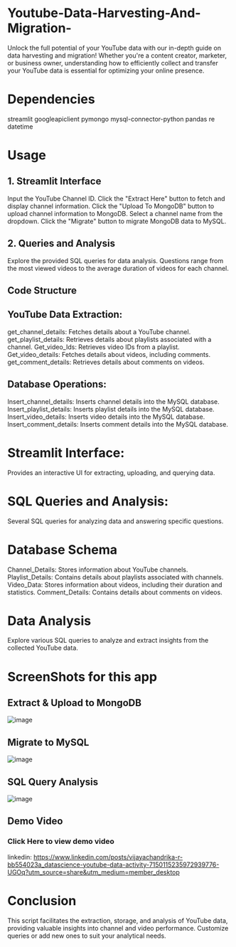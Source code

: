 # Youtube-Data-Harvesting-And-Migration-
Unlock the full potential of your YouTube data with our in-depth guide on data harvesting and migration! Whether you're a content creator, marketer, or business owner, understanding how to efficiently collect and transfer your YouTube data is essential for optimizing your online presence.
# Dependencies
streamlit
googleapiclient
pymongo
mysql-connector-python
pandas
re
datetime
# Usage
## 1. Streamlit Interface
Input the YouTube Channel ID.
Click the "Extract Here" button to fetch and display channel information.
Click the "Upload To MongoDB" button to upload channel information to MongoDB.
Select a channel name from the dropdown.
Click the "Migrate" button to migrate MongoDB data to MySQL.
## 2. Queries and Analysis
Explore the provided SQL queries for data analysis. Questions range from the most viewed videos to the average duration of videos for each channel.

## Code Structure
## YouTube Data Extraction:

get_channel_details: Fetches details about a YouTube channel.
get_playlist_details: Retrieves details about playlists associated with a channel.
Get_video_Ids: Retrieves video IDs from a playlist.
Get_video_details: Fetches details about videos, including comments.
get_comment_details: Retrieves details about comments on videos.
## Database Operations:

Insert_channel_details: Inserts channel details into the MySQL database.
Insert_playlist_details: Inserts playlist details into the MySQL database.
Insert_video_details: Inserts video details into the MySQL database.
Insert_comment_details: Inserts comment details into the MySQL database.
# Streamlit Interface:
Provides an interactive UI for extracting, uploading, and querying data.
# SQL Queries and Analysis:

Several SQL queries for analyzing data and answering specific questions.
# Database Schema
Channel_Details: Stores information about YouTube channels.
Playlist_Details: Contains details about playlists associated with channels.
Video_Data: Stores information about videos, including their duration and statistics.
Comment_Details: Contains details about comments on videos.
# Data Analysis
Explore various SQL queries to analyze and extract insights from the collected YouTube data.
# ScreenShots for this app
## Extract & Upload to MongoDB
![image](https://github.com/chandrika0918/Youtube-Data-Harvesting-And-Migration-/assets/143815211/1f80bc89-a016-4be8-b402-c5bffe52a42e)

## Migrate to MySQL
![image](https://github.com/chandrika0918/Youtube-Data-Harvesting-And-Migration-/assets/143815211/145dbd12-aab9-4fab-8115-7f932cf80b9d)

## SQL Query Analysis
![image](https://github.com/chandrika0918/Youtube-Data-Harvesting-And-Migration-/assets/143815211/d30a5fb2-e55a-42ce-b92a-4b24e1ab6673)

## Demo Video
### Click Here to view demo video
linkedin: https://www.linkedin.com/posts/vijayachandrika-r-bb554023a_datascience-youtube-data-activity-7150115235972939776-UGOq?utm_source=share&utm_medium=member_desktop

# Conclusion
This script facilitates the extraction, storage, and analysis of YouTube data, providing valuable insights into channel and video performance. Customize queries or add new ones to suit your analytical needs.
 
